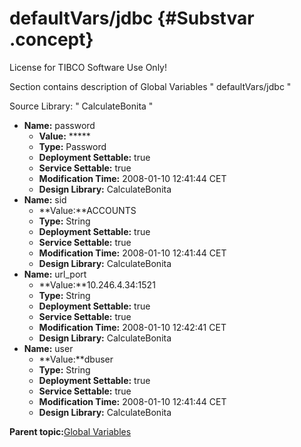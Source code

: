 # defaultVars/jdbc {#Substvar .concept}

License for TIBCO Software Use Only!

Section contains description of Global Variables " defaultVars/jdbc "

Source Library: " CalculateBonita "

-   **Name:** password
    -   **Value:** \*\*\*\*\*
    -   **Type:** Password
    -   **Deployment Settable:** true
    -   **Service Settable:** true
    -   **Modification Time:** 2008-01-10 12:41:44 CET
    -   **Design Library:** CalculateBonita
-   **Name:** sid
    -   **Value:**ACCOUNTS
    -   **Type:** String
    -   **Deployment Settable:** true
    -   **Service Settable:** true
    -   **Modification Time:** 2008-01-10 12:41:44 CET
    -   **Design Library:** CalculateBonita
-   **Name:** url\_port
    -   **Value:**10.246.4.34:1521
    -   **Type:** String
    -   **Deployment Settable:** true
    -   **Service Settable:** true
    -   **Modification Time:** 2008-01-10 12:42:41 CET
    -   **Design Library:** CalculateBonita
-   **Name:** user
    -   **Value:**dbuser
    -   **Type:** String
    -   **Deployment Settable:** true
    -   **Service Settable:** true
    -   **Modification Time:** 2008-01-10 12:41:44 CET
    -   **Design Library:** CalculateBonita

**Parent topic:**[Global Variables](../../../../projects/GrantingCredit/common/substvar.md)

